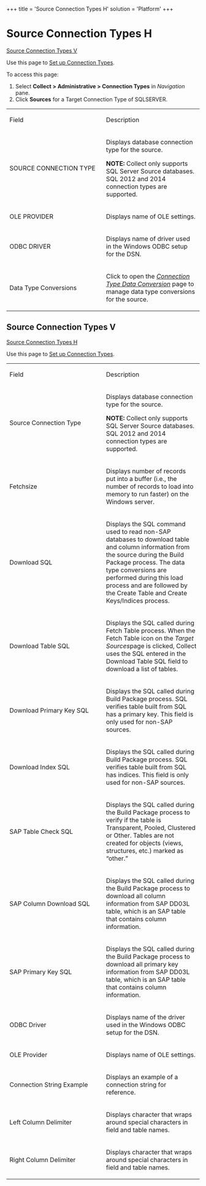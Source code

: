 +++
title = 'Source Connection Types H'
solution = 'Platform'
+++

# Source Connection Types H

[Source Connection Types V](#Source_Connection_Types_V)

<div class="use">

Use this page to [Set up Connection
Types](../Config/Set_up_Connection_Types.htm).

</div>

To access this page:

1.  Select <span style="font-weight: bold;">Collect \> Administrative \>
    Connection Types</span> in
    <span style="font-style: italic;">Navigation</span> pane.
2.  Click <span style="font-weight: bold;">Sources</span> for a Target
    Connection Type of SQLSERVER.

<table>
<colgroup>
<col style="width: 50%" />
<col style="width: 50%" />
</colgroup>
<tbody>
<tr class="odd">
<td><p>Field</p></td>
<td><p>Description</p></td>
</tr>
<tr class="even">
<td><p>SOURCE CONNECTION TYPE</p></td>
<td><p>Displays database connection type for the source.</p>
<p><strong>NOTE:</strong> Collect only supports SQL Server Source databases. SQL 2012 and 2014 connection types are supported.</p></td>
</tr>
<tr class="odd">
<td><p>OLE PROVIDER</p></td>
<td><p>Displays name of OLE settings.</p></td>
</tr>
<tr class="even">
<td><p>ODBC DRIVER</p></td>
<td><p>Displays name of driver used in the Windows ODBC setup for the DSN.</p></td>
</tr>
<tr class="odd">
<td><p>Data Type Conversions</p></td>
<td><p>Click to open the <span style="font-style: italic;"><a href="Connection_Types_H.htm">Connection Type Data Conversion</a></span> page to manage data type conversions for the source.</p></td>
</tr>
</tbody>
</table>

## <span id="Source_Connection_Types_V"></span>Source Connection Types V

[Source Connection Types H](Source_Connection_Types_H.htm)

<div class="use">

Use this page to [Set up Connection
Types](../Config/Set_up_Connection_Types.htm).

</div>

<table>
<colgroup>
<col style="width: 50%" />
<col style="width: 50%" />
</colgroup>
<tbody>
<tr class="odd">
<td><p>Field</p></td>
<td><p>Description</p></td>
</tr>
<tr class="even">
<td><p>Source Connection Type</p></td>
<td><p>Displays database connection type for the source.</p>
<p><strong>NOTE:</strong> Collect only supports SQL Server Source databases. SQL 2012 and 2014 connection types are supported.</p></td>
</tr>
<tr class="odd">
<td><p>Fetchsize</p></td>
<td><p>Displays number of records put into a buffer (i.e., the number of records to load into memory to run faster) on the Windows server.</p></td>
</tr>
<tr class="even">
<td><p>Download SQL</p></td>
<td><p>Displays the SQL command used to read non-SAP databases to download table and column information from the source during the Build Package process. The data type conversions are performed during this load process and are followed by the Create Table and Create Keys/Indices process.</p></td>
</tr>
<tr class="odd">
<td><p>Download Table SQL</p></td>
<td><p>Displays the SQL called during Fetch Table process. When the Fetch Table icon on the <span style="font-style: italic;">Target Sources</span><span>page is clicked, Collect uses the SQL entered in the Download Table SQL field to download a list of tables.</span></p></td>
</tr>
<tr class="even">
<td><p>Download Primary Key SQL</p></td>
<td><p>Displays the SQL called during Build Package process. SQL verifies table built from SQL has a primary key. This field is only used for non-SAP sources.</p></td>
</tr>
<tr class="odd">
<td><p>Download Index SQL</p></td>
<td><p>Displays the SQL called during Build Package process. SQL verifies table built from SQL has indices. This field is only used for non-SAP sources.</p></td>
</tr>
<tr class="even">
<td><p>SAP Table Check SQL</p></td>
<td><p>Displays the SQL called during the Build Package process to verify if the table is Transparent, Pooled, Clustered or Other. Tables are not created for objects (views, structures, etc.) marked as “other.”</p></td>
</tr>
<tr class="odd">
<td><p>SAP Column Download SQL</p></td>
<td><p>Displays the SQL called during the Build Package process to download all column information from SAP DD03L table, which is an SAP table that contains column information.</p></td>
</tr>
<tr class="even">
<td><p>SAP Primary Key SQL</p></td>
<td><p>Displays the SQL called during the Build Package process to download all primary key information from SAP DD03L table, which is an SAP table that contains column information.</p></td>
</tr>
<tr class="odd">
<td><p>ODBC Driver</p></td>
<td><p>Displays name of the driver used in the Windows ODBC setup for the DSN.</p></td>
</tr>
<tr class="even">
<td><p>OLE Provider</p></td>
<td><p>Displays name of OLE settings.</p></td>
</tr>
<tr class="odd">
<td><p>Connection String Example</p></td>
<td><p>Displays an example of a connection string for reference.</p></td>
</tr>
<tr class="even">
<td><p>Left Column Delimiter</p></td>
<td><p>Displays character that wraps around special characters in field and table names.</p></td>
</tr>
<tr class="odd">
<td><p>Right Column Delimiter</p></td>
<td><p>Displays character that wraps around special characters in field and table names.</p></td>
</tr>
</tbody>
</table>
